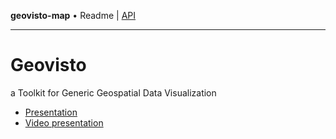 **geovisto-map** • Readme \| [API](globals.md)

***

# Geovisto

a Toolkit for Generic Geospatial Data Visualization 

* [Presentation](https://drive.google.com/file/d/1Yi4Lx7E24TCWs2JqRlMjqS0xfXTzKB-p/view?usp=sharing)
* [Video presentation](https://drive.google.com/file/d/1iU5R1Atlbxva8s3hLT758FSzeAbc63VN/view?usp=sharing)
